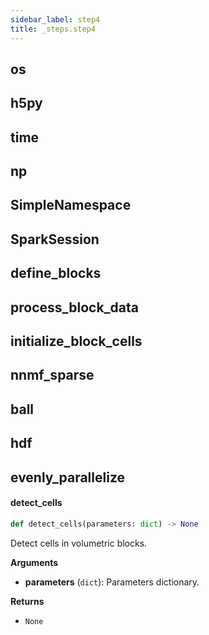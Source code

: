 ```yaml
---
sidebar_label: step4
title: _steps.step4
---
```


## os

## h5py

## time

## np

## SimpleNamespace

## SparkSession

## define\_blocks

## process\_block\_data

## initialize\_block\_cells

## nnmf\_sparse

## ball

## hdf

## evenly\_parallelize

#### detect\_cells

```python
def detect_cells(parameters: dict) -> None
```

Detect cells in volumetric blocks.

**Arguments**

* **parameters** (`dict`): Parameters dictionary.

**Returns**

* `None`

